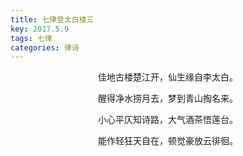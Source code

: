 ```yaml
---
title: 七律登太白楼三
key: 2017.5.9
tags: 七律
categories: 律诗
---
```


<p align="center">佳地古楼楚江开，仙生缘自李太白。
</p>
<p align="center">醒得净水捞月去，梦到青山掏名来。
</p>
<p align="center">小心平仄知诗路，大气酒茶悟莲台。
</p>
<p align="center">能作轻狂天自在，顿觉豪放云徘徊。
</p>
